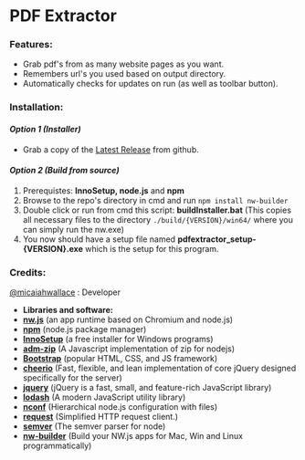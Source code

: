 # PDF Extractor
### Features:
- Grab pdf's from as many website pages as you want.
- Remembers url's you used based on output directory.
- Automatically checks for updates on run (as well as toolbar button).

### Installation:
#### _Option 1 (Installer)_
- Grab a copy of the [Latest Release](https://github.com/micaiahwallace/pdf_extractor/releases/latest "Releases (Latest)") from github.

#### _Option 2 (Build from source)_
1. Prerequistes: **InnoSetup, node.js** and **npm**
2. Browse to the repo's directory in cmd and run `npm install nw-builder`
3. Double click or run from cmd this script: **buildInstaller.bat** (This copies all necessary files to the directory `./build/{VERSION}/win64/` where you can simply run the nw.exe)
4. You now should have a setup file named **pdfextractor_setup-{VERSION}.exe** which is the setup for this program.

### Credits:
[@micaiahwallace](https://twitter.com/micaiahwallace) : Developer
- **Libraries and software:**
- **[nw.js](http://nwjs.io/)** (an app runtime based on Chromium and node.js)
- **[npm](https://www.npmjs.com/)** (node.js package manager)
- **[InnoSetup](http://www.jrsoftware.org/isinfo.php)** (a free installer for Windows programs)
- **[adm-zip](https://github.com/cthackers/adm-zip "GitHub page")** (A Javascript implementation of zip for nodejs)
- **[Bootstrap](http://getbootstrap.com/)** (popular HTML, CSS, and JS framework)
- **[cheerio](https://github.com/cheeriojs/cheerio "GitHub page")** (Fast, flexible, and lean implementation of core jQuery designed specifically for the server)
- **[jquery](https://jquery.com/)** (jQuery is a fast, small, and feature-rich JavaScript library)
- **[lodash](https://lodash.com/)** (A modern JavaScript utility library)
- **[nconf](https://github.com/indexzero/nconf)** (Hierarchical node.js configuration with files)
- **[request](https://github.com/request/request)** (Simplified HTTP request client.)
- **[semver](https://github.com/npm/node-semver)** (The semver parser for node)
- **[nw-builder](https://github.com/nwjs/nw-builder)** (Build your NW.js apps for Mac, Win and Linux programmatically)
